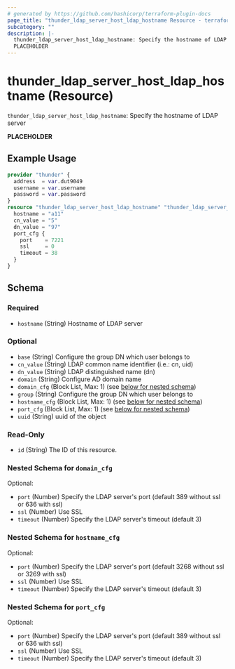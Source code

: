 ```yaml
---
# generated by https://github.com/hashicorp/terraform-plugin-docs
page_title: "thunder_ldap_server_host_ldap_hostname Resource - terraform-provider-thunder"
subcategory: ""
description: |-
  thunder_ldap_server_host_ldap_hostname: Specify the hostname of LDAP server
  PLACEHOLDER
---
```


# thunder_ldap_server_host_ldap_hostname (Resource)

`thunder_ldap_server_host_ldap_hostname`: Specify the hostname of LDAP server

__PLACEHOLDER__

## Example Usage

```terraform
provider "thunder" {
  address  = var.dut9049
  username = var.username
  password = var.password
}
resource "thunder_ldap_server_host_ldap_hostname" "thunder_ldap_server_host_ldap_hostname" {
  hostname = "a11"
  cn_value = "5"
  dn_value = "97"
  port_cfg {
    port    = 7221
    ssl     = 0
    timeout = 38
  }
}
```

<!-- schema generated by tfplugindocs -->
## Schema

### Required

- `hostname` (String) Hostname of LDAP server

### Optional

- `base` (String) Configure the group DN which user belongs to
- `cn_value` (String) LDAP common name identifier (i.e.: cn, uid)
- `dn_value` (String) LDAP distinguished name (dn)
- `domain` (String) Configure AD domain name
- `domain_cfg` (Block List, Max: 1) (see [below for nested schema](#nestedblock--domain_cfg))
- `group` (String) Configure the group DN which user belongs to
- `hostname_cfg` (Block List, Max: 1) (see [below for nested schema](#nestedblock--hostname_cfg))
- `port_cfg` (Block List, Max: 1) (see [below for nested schema](#nestedblock--port_cfg))
- `uuid` (String) uuid of the object

### Read-Only

- `id` (String) The ID of this resource.

<a id="nestedblock--domain_cfg"></a>
### Nested Schema for `domain_cfg`

Optional:

- `port` (Number) Specify the LDAP server's port (default 389 without ssl or 636 with ssl)
- `ssl` (Number) Use SSL
- `timeout` (Number) Specify the LDAP server's timeout (default 3)


<a id="nestedblock--hostname_cfg"></a>
### Nested Schema for `hostname_cfg`

Optional:

- `port` (Number) Specify the LDAP server's port (default 3268 without ssl or 3269 with ssl)
- `ssl` (Number) Use SSL
- `timeout` (Number) Specify the LDAP server's timeout (default 3)


<a id="nestedblock--port_cfg"></a>
### Nested Schema for `port_cfg`

Optional:

- `port` (Number) Specify the LDAP server's port (default 389 without ssl or 636 with ssl)
- `ssl` (Number) Use SSL
- `timeout` (Number) Specify the LDAP server's timeout (default 3)



